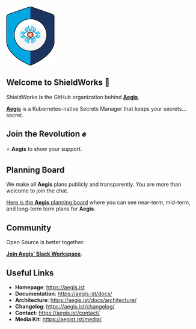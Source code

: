 ![Aegis](profile/assets/aegis-icon.png)

## Welcome to ShieldWorks 👋

ShieldWorks is the GitHub organization behind [**Aegis**](https://aegis.ist).

[**Aegis**](https://aegis.ist) is a Kubernetes-native Secrets Manager that keeps
your secrets… secret.

## Join the Revolution ✊

⭐️ **Aegis** to show your support.

## Planning Board

We make all **Aegis** plans publicly and transparently. You are more than welcome to join the chat.

[Here is the **Aegis** planning board](https://github.com/orgs/shieldworks/projects/1/views/4)
where you can see near-term, mid-term, and long-term term plans for **Aegis**.

## Community

Open Source is better together:

[**Join Aegis’ Slack Workspace**][slack-invite].

## Useful Links

* **Homepage**: <https://aegis.ist>
* **Documentation**: <https://aegis.ist/docs/>
* **Architecture**: <https://aegis.ist/docs/architecture/>
* **Changelog**: <https://aegis.ist/changelog/>
* **Contact**: <https://aegis.ist/contact/>
* **Media Kit**: <https://aegist.ist/media/>

[slack-invite]: https://join.slack.com/t/aegis-6n41813/shared_invite/zt-1myzqdi6t-jTvuRd1zDLbHX0gN8VkCqg "Join aegis.slack.com"


